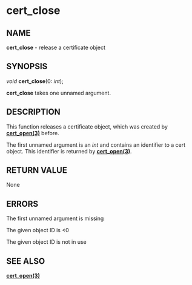 # cert_close

## NAME

**cert_close** - release a certificate object

## SYNOPSIS

*void* **cert_close**(0: *int*);

**cert_close** takes one unnamed argument.

## DESCRIPTION

This function releases a certificate object, which was created by **[cert_open(3)](cert_open.md)** before.

The first unnamed argument is an *int* and contains an identifier to a cert object. This identifier is returned by **[cert_open(3)](cert_open.md)**.

## RETURN VALUE

None

## ERRORS

The first unnamed argument is missing

The given object ID is <0

The given object ID is not in use

## SEE ALSO

**[cert_open(3)](cert_open.md)**

